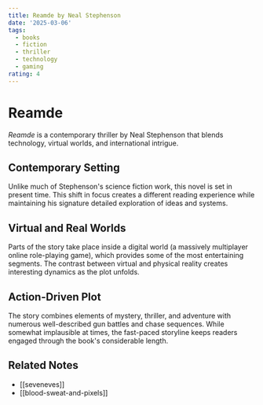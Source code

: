 ```yaml
---
title: Reamde by Neal Stephenson
date: '2025-03-06'
tags:
  - books
  - fiction
  - thriller
  - technology
  - gaming
rating: 4
---
```


# Reamde

*Reamde* is a contemporary thriller by Neal Stephenson that blends technology, virtual worlds, and international intrigue.

## Contemporary Setting

Unlike much of Stephenson's science fiction work, this novel is set in present time. This shift in focus creates a different reading experience while maintaining his signature detailed exploration of ideas and systems.

## Virtual and Real Worlds

Parts of the story take place inside a digital world (a massively multiplayer online role-playing game), which provides some of the most entertaining segments. The contrast between virtual and physical reality creates interesting dynamics as the plot unfolds.

## Action-Driven Plot

The story combines elements of mystery, thriller, and adventure with numerous well-described gun battles and chase sequences. While somewhat implausible at times, the fast-paced storyline keeps readers engaged through the book's considerable length.

## Related Notes

- [[seveneves]]
- [[blood-sweat-and-pixels]]
